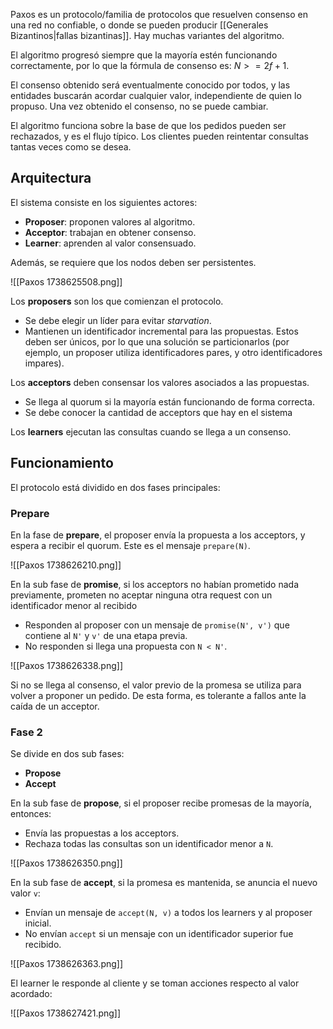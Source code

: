 Paxos es un protocolo/familia de protocolos que resuelven consenso en una red no confiable, o donde se pueden producir [[Generales Bizantinos|fallas bizantinas]]. Hay muchas variantes del algoritmo.

El algoritmo progresó siempre que la mayoría estén funcionando correctamente, por lo que la fórmula de consenso es: $N >= 2f + 1$.

El consenso obtenido será eventualmente conocido por todos, y las entidades buscarán acordar cualquier valor, independiente de quien lo propuso. Una vez obtenido el consenso, no se puede cambiar.

El algoritmo funciona sobre la base de que los pedidos pueden ser rechazados, y es el flujo típico. Los clientes pueden reintentar consultas tantas veces como se desea.

## Arquitectura

El sistema consiste en los siguientes actores:

- **Proposer**: proponen valores al algoritmo.
- **Acceptor**: trabajan en obtener consenso.
- **Learner**: aprenden al valor consensuado.

Además, se requiere que los nodos deben ser persistentes.

![[Paxos 1738625508.png]]

Los **proposers** son los que comienzan el protocolo.

- Se debe elegir un líder para evitar *starvation*.
- Mantienen un identificador incremental para las propuestas. Estos deben ser únicos, por lo que una solución se particionarlos (por ejemplo, un proposer utiliza identificadores pares, y otro identificadores impares).

Los **acceptors** deben consensar los valores asociados a las propuestas.

- Se llega al quorum si la mayoría están funcionando de forma correcta.
- Se debe conocer la cantidad de acceptors que hay en el sistema

Los **learners** ejecutan las consultas cuando se llega a un consenso.

## Funcionamiento

El protocolo está dividido en dos fases principales:

### Prepare

En la fase de **prepare**, el proposer envía la propuesta a los acceptors, y espera a recibir el quorum. Este es el mensaje `prepare(N)`.

![[Paxos 1738626210.png]]

En la sub fase de **promise**, si los acceptors no habían prometido nada previamente, prometen no aceptar ninguna otra request con un identificador menor al recibido

- Responden al proposer con un mensaje de `promise(N', v')` que contiene al `N'` y `v'` de una etapa previa.
- No responden si llega una propuesta con `N < N'`.

![[Paxos 1738626338.png]]

Si no se llega al consenso, el valor previo de la promesa se utiliza para volver a proponer un pedido. De esta forma, es tolerante a fallos ante la caída de un acceptor.

### Fase 2

Se divide en dos sub fases:

- **Propose**
- **Accept**

En la sub fase de **propose**, si el proposer recibe promesas de la mayoría, entonces:

- Envía las propuestas a los acceptors.
- Rechaza todas las consultas son un identificador menor a `N`.

![[Paxos 1738626350.png]]

En la sub fase de **accept**, si la promesa es mantenida, se anuncia el nuevo valor `v`:

- Envían un mensaje de `accept(N, v)` a todos los learners y al proposer inicial.
- No envían `accept` si un mensaje con un identificador superior fue recibido.

![[Paxos 1738626363.png]]

El learner le responde al cliente y se toman acciones respecto al valor acordado:

![[Paxos 1738627421.png]]
